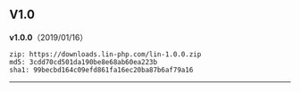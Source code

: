
V1.0
---

**v1.0.0**（2019/01/16）

```
zip: https://downloads.lin-php.com/lin-1.0.0.zip
md5: 3cdd70cd501da190be8e68ab60ea223b
sha1: 99becbd164c09efd861fa16ec20ba87b6af79a16
```

---


